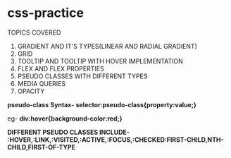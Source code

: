 # css-practice

TOPICS COVERED 

1) GRADIENT AND IT'S TYPES(LINEAR AND RADIAL GRADIENT)
2) GRID
3) TOOLTIP AND TOOLTIP WITH HOVER IMPLEMENTATION
4) FLEX AND FLEX PROPERTIES
5) PSEUDO CLASSES WITH DIFFERENT TYPES
6) MEDIA QUERIES
7) OPACITY

**pseudo-class** 
**Syntax-**
**selector:pseudo-class{property:value;}**

eg-
 **div:hover{background-color:red;}**
 
**DIFFERENT PSEUDO CLASSES INCLUDE- :HOVER,:LINK,:VISITED,:ACTIVE,:FOCUS,:CHECKED:FIRST-CHILD,NTH-CHILD,FIRST-OF-TYPE**

